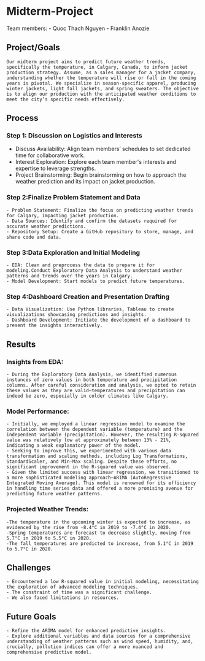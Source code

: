 # Midterm-Project
Team members: 
	- Quoc Thach Nguyen
	- Franklin Anozie

## Project/Goals
	Our midterm project aims to predict future weather trends, specifically the temperature, in Calgary, Canada, to inform jacket production strategy. Assume, as a sales manager for a jacket company, understanding whether the temperature will rise or fall in the coming years is pivotal. We specialize in season-specific apparel, producing winter jackets, light fall jackets, and spring sweaters. The objective is to align our production with the anticipated weather conditions to meet the city’s specific needs effectively.

## Process

### Step 1: Discussion on Logistics and Interests

- Discuss Availability: Align team members’ schedules to set dedicated time for collaborative work.
- Interest Exploration: Explore each team member's interests and expertise to leverage strengths.
- Project Brainstorming: Begin brainstorming on how to approach the weather prediction and its impact on jacket production.

### Step 2:Finalize Problem Statement and Data
	- Problem Statement: Finalize the focus on predicting weather trends for Calgary, impacting jacket production.
	- Data Sources: Identify and confirm the datasets required for accurate weather predictions.
	- Repository Setup: Create a GitHub repository to store, manage, and share code and data.

### Step 3:Data Exploration and Initial Modeling
	- EDA: Clean and preprocess the data to prepare it for modeling.Conduct Exploratory Data Analysis to understand weather patterns and trends over the years in Calgary.
	- Model Development: Start models to predict future temperatures.

### Step 4:Dashboard Creation and Presentation Drafting
	- Data Visualization: Use Python libraries, Tableau to create visualizations showcasing predictions and insights.
	- Dashboard Development: Initiate the development of a dashboard to present the insights interactively.

## Results

### Insights from EDA:
	- During the Exploratory Data Analysis, we identified numerous instances of zero values in both temperature and precipitation columns. After careful consideration and analysis, we opted to retain these values as they are valid—temperatures and precipitation can indeed be zero, especially in colder climates like Calgary.

### Model Performance:
	- Initially, we employed a linear regression model to examine the correlation between the dependent variable (temperature) and the independent variable (precipitation). However, the resulting R-squared value was relatively low at approximately between 13% - 21%, indicating a weak explanatory power of the model.
	- Seeking to improve this, we experimented with various data transformation and scaling methods, including Log Transformations, StandardScaler, and Min-Max scaling. Despite these efforts, no significant improvement in the R-squared value was observed.
	- Given the limited success with linear regression, we transitioned to a more sophisticated modeling approach—ARIMA (AutoRegressive Integrated Moving Average). This model is renowned for its efficiency in handling time series data and offered a more promising avenue for predicting future weather patterns.

### Projected Weather Trends:
	-The temperature in the upcoming winter is expected to increase, as evidenced by the rise from -8.4°C in 2019 to -7.4°C in 2020.
	-Spring temperatures are forecast to decrease slightly, moving from 5.7°C in 2019 to 5.5°C in 2020.
	-The fall temperatures are predicted to increase, from 5.1°C in 2019 to 5.7°C in 2020.
    
## Challenges 
	- Encountered a low R-squared value in initial modeling, necessitating the exploration of advanced modeling techniques.
	- The constraint of time was a significant challenge.
	- We also faced limitations in resources.
	
## Future Goals
	- Refine the ARIMA model for enhanced predictive insights.
	- Explore additional variables and data sources for a comprehensive understanding of weather patterns such as wind speed, humidity, and, crucially, pollution indices can offer a more nuanced and comprehensive predictive model.
	